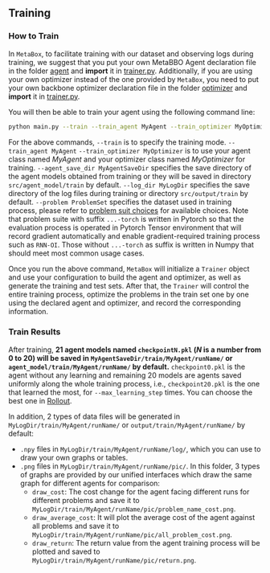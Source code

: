 ## Training

### How to Train

In `MetaBox`, to facilitate training with our dataset and observing logs during training, we suggest that you put your own MetaBBO Agent declaration file in the folder [agent](https://github.com/GMC-DRL/MetaBox/tree/main/src/agent) and **import** it in [trainer.py](https://github.com/GMC-DRL/MetaBox/tree/main/src/trainer.py). Additionally, if you are using your own optimizer instead of the one provided by `MetaBox`, you need to put your own backbone optimizer declaration file in the folder [optimizer](https://github.com/GMC-DRL/MetaBox/tree/main/src/optimizer) and **import** it in [trainer.py](https://github.com/GMC-DRL/MetaBox/tree/main/src/trainer.py).

You will then be able to train your agent using the following command line:

```bash
python main.py --train --train_agent MyAgent --train_optimizer MyOptimizer --agent_save_dir MyAgentSaveDir --log_dir MyLogDir --problem ProblemSet
```

For the above commands, `--train` is to specify the training mode. `--train_agent MyAgent` `--train_optimizer MyOptimizer` is to use your agent class named *MyAgent* and your optimizer class named *MyOptimizer*  for training. `--agent_save_dir MyAgentSaveDir` specifies the save directory of the agent models obtained from training or they will be saved in directory `src/agent_model/train` by default.  `--log_dir MyLogDir` specifies the save directory of the log files during training or directory `src/output/train` by default. `--problem ProblemSet` specifies the dataset used in training process, please refer to [problem suit choices](https://github.com/GMC-DRL/MetaBox/blob/bb1177df130c4c0eb80892758c82cc83a109425c/src/config.py#L8) for available choices. Note that problem suite with suffix
 `...-torch` is written in Pytorch so that the evaluation process is operated in Pytorch Tensor environment that will record gradient automatically and enable gradient-required training process such as `RNN-OI`. Those without `...-torch` as suffix is written in Numpy that should meet most common usage cases.

Once you run the above command, `MetaBox` will initialize a `Trainer` object and use your configuration to build the agent and optimizer, as well as generate the training and test sets. After that, the `Trainer` will control the entire training process, optimize the problems in the train set one by one using the declared agent and optimizer, and record the corresponding information.

### Train Results

After training, **21 agent models named `checkpointN.pkl` (*N* is a number from 0 to 20) will be saved in `MyAgentSaveDir/train/MyAgent/runName/` or `agent_model/train/MyAgent/runName/` by default.** `checkpoint0.pkl` is the agent without any learning and remaining 20 models are agents saved uniformly along the whole training process, i.e., `checkpoint20.pkl` is the one that learned the most, for `--max_learning_step` times. You can choose the best one in [Rollout](Rollout.md).

In addition, 2 types of data files will be generated in `MyLogDir/train/MyAgent/runName/` or `output/train/MyAgent/runName/` by default: 

* `.npy` files in `MyLogDir/train/MyAgent/runName/log/`, which you can use to draw your own graphs or tables.
* `.png` files in `MyLogDir/train/MyAgent/runName/pic/`. In this folder, 3 types of graphs are provided by our unified interfaces which draw the same graph for different agents for comparison:
  * `draw_cost`: The cost change for the agent facing different runs for different problems and save it to `MyLogDir/train/MyAgent/runName/pic/problem_name_cost.png`.
  * `draw_average_cost`: It will plot the average cost of the agent against all problems and save it to `MyLogDir/train/MyAgent/runName/pic/all_problem_cost.png`.
  * `draw_return`: The return value from the agent training process will be plotted and saved to `MyLogDir/train/MyAgent/runName/pic/return.png`.

